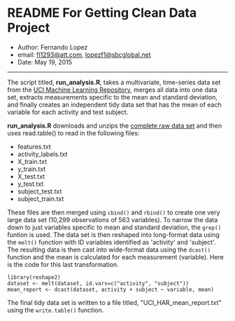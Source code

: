 
README For Getting Clean Data Project
=====================================

+ Author: Fernando Lopez
+ email: <fl1293@att.com>, <lopezf1@sbcglobal.net>
+ Date: May 19, 2015

--------------------------------------------------

The script titled, **run_analysis.R**, takes a multivariate, time-series data set from the [UCI Machine Learning Repository](http://archive.ics.uci.edu/ml/datasets/Human+Activity+Recognition+Using+Smartphones), merges all data into one data set, extracts measurements specific to the mean and standard deviation, and finally creates an independent tidy data set that has the mean of each variable for each activity and test subject.

**run_analysis.R** downloads and unzips the [complete raw data set](https://d396qusza40orc.cloudfront.net/getdata%2Fprojectfiles%2FUCI%20HAR%20Dataset.zip) and then uses read.table() to read in the following files:

- features.txt
- activity_labels.txt
- X_train.txt
- y_train.txt
- X_test.txt
- y_test.txt
- subject_test.txt
- subject_train.txt

These files are then merged using `cbind()` and `rbind()` to create one very large data set (10,299 observations of 563 variables).  To narrow the data down to just variables specific to mean and standard deviation, the `grep()` funtion is used.  The data set is then reshaped into long-format data using the `melt()` function with ID variables identified as 'activity' and 'subject'.  The resulting data is then cast into wide-format data using the `dcast()` function and the mean is calculated for each measurement (variable).  Here is the code for this last transformation.

    library(reshape2)
    dataset <- melt(dataset, id.vars=c("activity", "subject"))
    mean_report <- dcast(dataset, activity + subject ~ variable, mean)
    
The final tidy data set is written to a file titled, "UCI_HAR_mean_report.txt" using the `write.table()` function.